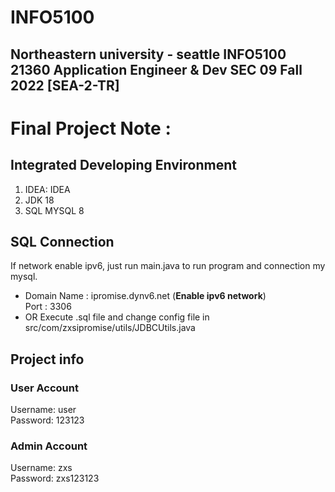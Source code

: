 # INFO5100
Northeastern university - seattle
INFO5100 21360 Application Engineer & Dev SEC 09 Fall 2022 [SEA-2-TR]
---
# Final Project Note :
## Integrated Developing Environment
1. IDEA: IDEA
2. JDK 18
3. SQL MYSQL 8
## SQL Connection
If network enable ipv6, just run main.java to run program and connection my mysql.
- Domain Name : ipromise.dynv6.net (**Enable ipv6 network**)  
Port : 3306
- OR Execute .sql file and change config file in src/com/zxsipromise/utils/JDBCUtils.java
## Project info
### User Account
Username: user  
Password: 123123  
### Admin Account
Username: zxs  
Password: zxs123123  
